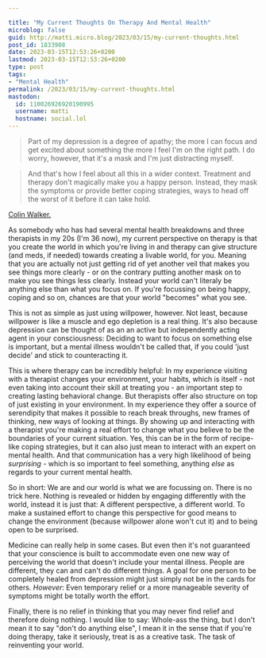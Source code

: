 ```yaml
---

title: "My Current Thoughts On Therapy And Mental Health"
microblog: false
guid: http://matti.micro.blog/2023/03/15/my-current-thoughts.html
post_id: 1833908
date: 2023-03-15T12:53:26+0200
lastmod: 2023-03-15T12:53:26+0200
type: post
tags:
- "Mental Health"
permalink: /2023/03/15/my-current-thoughts.html
mastodon:
  id: 110026926920190995
  username: matti
  hostname: social.lol
---
```

>Part of my depression is a degree of apathy; the more I can focus and get excited about something the more I feel I'm on the right path. I do worry, however, that it's a mask and I'm just distracting myself.

>And that's how I feel about all this in a wider context. Treatment and therapy don't magically make you a happy person. Instead, they mask the symptoms or provide better coping strategies, ways to head off the worst of it before it can take hold.

[Colin Walker.](https://colinwalker.blog/blog/?date=2023-03-15#p1)

As somebody who has had several mental health breakdowns and three therapists in my 20s (I'm 36 now), my current perspective on therapy is that you create the world in which you're living in and therapy can give structure (and meds, if needed) towards creating a livable world, for you. Meaning that you are actually not just getting rid of yet another veil that makes you see things more clearly - or on the contrary putting another mask on to make you see things less clearly. Instead your world can't literaly be anything else than what you focus on. If you're focussing on being happy, coping and so on, chances are that your world "becomes" what you see.

This is not as simple as just using willpower, however. Not least, because willpower is like a muscle and ego depletion is a real thing. It's also because depression can be thought of as an an active but independently acting agent in your consciousness: Deciding to want to focus on something else is important, but a mental illness wouldn't be called that, if you could 'just decide' and stick to counteracting it.

This is where therapy can be incredibly helpful: In my experience visiting with a therapist changes your environment, your habits, which is itself - not even taking into account their skill at treating you - an important step to creating lasting behavioral change. But therapists offer also structure on top of just existing in your environment. In my experience they offer a source of serendipity that makes it possible to reach break throughs, new frames of thinking, new ways of looking at things. By showing up and interacting with a therapist you're making a real effort to change what you believe to be the boundaries of your current situation. Yes, this can be in the form of recipe-like  coping strategies, but it can also just mean to interact with an expert on mental health. And that communication has a very high likelihood of being _surprising_ - which is so important to feel something, anything _else_ as regards to your current mental health.

So in short: We are and our world is what we are focussing on. There is no trick here. Nothing is revealed or hidden by engaging differently with the world, instead it is just that: A different perspective, a different world. To make a sustained effort to change this perspective for good means to change the environment (because willpower alone won't cut it) and to being open to be surprised.

Medicine can really help in some cases. But even then it's not guaranteed that your conscience is built to accommodate even one new way of perceiving the world that doesn't include your mental illness. People are different, they can and can't do different things. A goal for one person to be completely healed from depression might just simply not be in the cards for others. _However_: Even temporary relief or a more manageable severity of symptoms might be totally worth the effort.

Finally, there is no relief in thinking that you may never find relief and therefore doing nothing. I would like to say: Whole-ass the thing, but I don't mean it to say "don't do anything else", I mean it in the sense that if you're doing therapy, take it seriously, treat is as a creative task. The task of reinventing your world.
